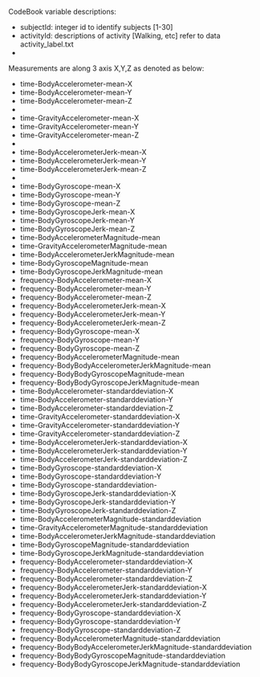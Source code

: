 CodeBook variable descriptions:

* subjectId: integer id to identify subjects [1-30]
* activityId: descriptions of activity [Walking, etc] refer to data activity_label.txt
* 
Measurements are along 3 axis X,Y,Z as denoted as below:
* time-BodyAccelerometer-mean-X 
* time-BodyAccelerometer-mean-Y 
* time-BodyAccelerometer-mean-Z 
* 
* time-GravityAccelerometer-mean-X 
* time-GravityAccelerometer-mean-Y 
* time-GravityAccelerometer-mean-Z 
* 
* time-BodyAccelerometerJerk-mean-X 
* time-BodyAccelerometerJerk-mean-Y 
* time-BodyAccelerometerJerk-mean-Z 
* 
* time-BodyGyroscope-mean-X 
* time-BodyGyroscope-mean-Y 
* time-BodyGyroscope-mean-Z 
* time-BodyGyroscopeJerk-mean-X 
* time-BodyGyroscopeJerk-mean-Y 
* time-BodyGyroscopeJerk-mean-Z 
* time-BodyAccelerometerMagnitude-mean 
* time-GravityAccelerometerMagnitude-mean 
* time-BodyAccelerometerJerkMagnitude-mean 
* time-BodyGyroscopeMagnitude-mean 
* time-BodyGyroscopeJerkMagnitude-mean 
* frequency-BodyAccelerometer-mean-X 
* frequency-BodyAccelerometer-mean-Y 
* frequency-BodyAccelerometer-mean-Z 
* frequency-BodyAccelerometerJerk-mean-X 
* frequency-BodyAccelerometerJerk-mean-Y 
* frequency-BodyAccelerometerJerk-mean-Z 
* frequency-BodyGyroscope-mean-X 
* frequency-BodyGyroscope-mean-Y 
* frequency-BodyGyroscope-mean-Z 
* frequency-BodyAccelerometerMagnitude-mean 
* frequency-BodyBodyAccelerometerJerkMagnitude-mean 
* frequency-BodyBodyGyroscopeMagnitude-mean 
* frequency-BodyBodyGyroscopeJerkMagnitude-mean 
* time-BodyAccelerometer-standarddeviation-X 
* time-BodyAccelerometer-standarddeviation-Y 
* time-BodyAccelerometer-standarddeviation-Z 
* time-GravityAccelerometer-standarddeviation-X 
* time-GravityAccelerometer-standarddeviation-Y 
* time-GravityAccelerometer-standarddeviation-Z 
* time-BodyAccelerometerJerk-standarddeviation-X 
* time-BodyAccelerometerJerk-standarddeviation-Y 
* time-BodyAccelerometerJerk-standarddeviation-Z 
* time-BodyGyroscope-standarddeviation-X 
* time-BodyGyroscope-standarddeviation-Y 
* time-BodyGyroscope-standarddeviation-
* time-BodyGyroscopeJerk-standarddeviation-X 
* time-BodyGyroscopeJerk-standarddeviation-Y 
* time-BodyGyroscopeJerk-standarddeviation-Z 
* time-BodyAccelerometerMagnitude-standarddeviation 
* time-GravityAccelerometerMagnitude-standarddeviation 
* time-BodyAccelerometerJerkMagnitude-standarddeviation 
* time-BodyGyroscopeMagnitude-standarddeviation 
* time-BodyGyroscopeJerkMagnitude-standarddeviation 
* frequency-BodyAccelerometer-standarddeviation-X 
* frequency-BodyAccelerometer-standarddeviation-Y 
* frequency-BodyAccelerometer-standarddeviation-Z 
* frequency-BodyAccelerometerJerk-standarddeviation-X 
* frequency-BodyAccelerometerJerk-standarddeviation-Y 
* frequency-BodyAccelerometerJerk-standarddeviation-Z 
* frequency-BodyGyroscope-standarddeviation-X 
* frequency-BodyGyroscope-standarddeviation-Y 
* frequency-BodyGyroscope-standarddeviation-Z 
* frequency-BodyAccelerometerMagnitude-standarddeviation 
* frequency-BodyBodyAccelerometerJerkMagnitude-standarddeviation 
* frequency-BodyBodyGyroscopeMagnitude-standarddeviation 
* frequency-BodyBodyGyroscopeJerkMagnitude-standarddeviation
